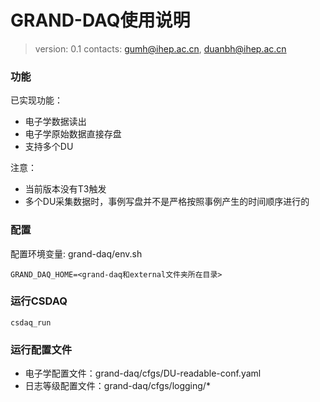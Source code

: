 # GRAND-DAQ使用说明

> version: 0.1
> contacts: gumh@ihep.ac.cn, duanbh@ihep.ac.cn

### 功能

已实现功能：
- 电子学数据读出
- 电子学原始数据直接存盘
- 支持多个DU

注意：
- 当前版本没有T3触发
- 多个DU采集数据时，事例写盘并不是严格按照事例产生的时间顺序进行的

### 配置

配置环境变量: grand-daq/env.sh
```
GRAND_DAQ_HOME=<grand-daq和external文件夹所在目录>
```

### 运行CSDAQ

```
csdaq_run
```

### 运行配置文件

- 电子学配置文件：grand-daq/cfgs/DU-readable-conf.yaml
- 日志等级配置文件：grand-daq/cfgs/logging/*

